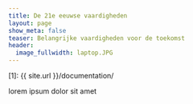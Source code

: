 ```yaml
---
title: De 21e eeuwse vaardigheden
layout: page
show_meta: false
teaser: Belangrijke vaardigheden voor de toekomst
header:
  image_fullwidth: laptop.JPG
---
```


 [1]: {{ site.url }}/documentation/

lorem ipsum dolor sit amet
